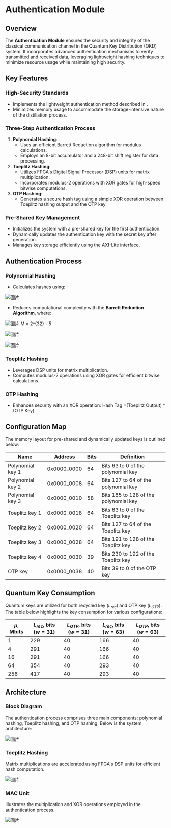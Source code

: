 # Authentication Module

## Overview

The **Authentication Module** ensures the security and integrity of the classical communication channel in the Quantum Key Distribution (QKD) system. It incorporates advanced authentication mechanisms to verify transmitted and received data, leveraging lightweight hashing techniques to minimize resource usage while maintaining high security.

## Key Features

### High-Security Standards
- Implements the lightweight authentication method described in <light weight authentication in quantum key distillation>.
- Minimizes memory usage to accommodate the storage-intensive nature of the distillation process.

### Three-Step Authentication Process
1. **Polynomial Hashing**:
   - Uses an efficient Barrett Reduction algorithm for modulus calculations.
   - Employs an 8-bit accumulator and a 248-bit shift register for data processing.
2. **Toeplitz Hashing**:
   - Utilizes FPGA's Digital Signal Processor (DSP) units for matrix multiplication.
   - Incorporates modulus-2 operations with XOR gates for high-speed bitwise computations.
3. **OTP Hashing**:
   - Generates a secure hash tag using a simple XOR operation between Toeplitz hashing output and the OTP key.

### Pre-Shared Key Management
- Initializes the system with a pre-shared key for the first authentication.
- Dynamically updates the authentication key with the secret key after generation.
- Manages key storage efficiently using the AXI-Lite interface.

## Authentication Process

### Polynomial Hashing
- Calculates hashes using:

![圖片](https://github.com/user-attachments/assets/b5838985-b2b1-4ef3-8281-f7e412a272f3)

- Reduces computational complexity with the **Barrett Reduction Algorithm**, where:

![圖片](https://github.com/user-attachments/assets/ddead3e8-5f6a-46a9-afbe-12d92a30b5d7)
M = 2^{32} - 5

![圖片](https://github.com/user-attachments/assets/e50c1ceb-b45c-48e0-b72e-0a5da4908f4f)

![圖片](https://github.com/user-attachments/assets/6dc08e32-1960-42de-9199-765a16139b22)


### Toeplitz Hashing
- Leverages DSP units for matrix multiplication.
- Computes modulus-2 operations using XOR gates for efficient bitwise calculations.

### OTP Hashing
- Enhances security with an XOR operation:
  Hash Tag =(Toeplitz Output) ^ (OTP Key)

## Configuration Map
The memory layout for pre-shared and dynamically updated keys is outlined below:

| **Name**           | **Address**     | **Bits** | **Definition**                         |
|---------------------|-----------------|----------|-----------------------------------------|
| Polynomial key 1    | 0x0000_0000     | 64       | Bits 63 to 0 of the polynomial key      |
| Polynomial key 2    | 0x0000_0008     | 64       | Bits 127 to 64 of the polynomial key    |
| Polynomial key 3    | 0x0000_0010     | 58       | Bits 185 to 128 of the polynomial key   |
| Toeplitz key 1      | 0x0000_0018     | 64       | Bits 63 to 0 of the Toeplitz key        |
| Toeplitz key 2      | 0x0000_0020     | 64       | Bits 127 to 64 of the Toeplitz key      |
| Toeplitz key 3      | 0x0000_0028     | 64       | Bits 191 to 128 of the Toeplitz key     |
| Toeplitz key 4      | 0x0000_0030     | 39       | Bits 230 to 192 of the Toeplitz key     |
| OTP key             | 0x0000_0038     | 40       | Bits 39 to 0 of the OTP key             |

## Quantum Key Consumption
Quantum keys are utilized for both recycled key ($L_{rec}$) and OTP key ($L_{OTP}$). The table below highlights the key consumption for various configurations:

| **$\mu$, Mbits** | **$L_{rec}$, bits ($w=31$)** | **$L_{OTP}$, bits ($w=31$)** | **$L_{rec}$, bits ($w=63$)** | **$L_{OTP}$, bits ($w=63$)** |
|------------------|------------------------------|------------------------------|------------------------------|------------------------------|
| 1                | 229                          | 40                           | 166                          | 40                           |
| 4                | 291                          | 40                           | 166                          | 40                           |
| 16               | 291                          | 40                           | 166                          | 40                           |
| 64               | 354                          | 40                           | 293                          | 40                           |
| 256              | 417                          | 40                           | 293                          | 40                           |

## Architecture

### Block Diagram
The authentication process comprises three main components: polynomial hashing, Toeplitz hashing, and OTP hashing. Below is the system architecture:

![圖片](https://github.com/user-attachments/assets/c2208f1f-37f3-4811-ae0c-6abed7e21f5e)

### Toeplitz Hashing
Matrix multiplications are accelerated using FPGA's DSP units for efficient hash computation.

![圖片](https://github.com/user-attachments/assets/dba3aad6-ed22-40ea-afaf-ba38135b86b1)

### MAC Unit
Illustrates the multiplication and XOR operations employed in the authentication process.

![圖片](https://github.com/user-attachments/assets/d00bcb1a-2da0-486b-84f4-dff50bc56a8d)
